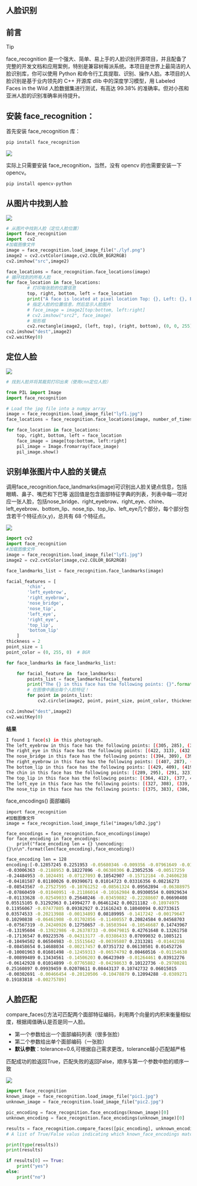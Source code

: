 ##  人脸识别

## 前言
> [!TIP]
> face_recognition 是一个强大、简单、易上手的人脸识别开源项目，并且配备了完整的开发文档和应用案例，特别是兼容树莓派系统。本项目是世界上最简洁的人脸识别库，你可以使用 Python 和命令行工具提取、识别、操作人脸。本项目的人脸识别是基于业内领先的 C++ 开源库 dlib 中的深度学习模型，用 Labeled Faces in the Wild 人脸数据集进行测试，有高达 99.38% 的准确率。但对小孩和亚洲人脸的识别准确率尚待提升。

## 安装 face_recognition：

首先安装 face_recognition 库：

```bash
pip install face_recognition
```

![](https://img-blog.csdnimg.cn/img_convert/a4c0ed01a16a924c04ef9bd62dcb5ead.png)

实际上只需要安装 face_recognition，当然，没有 opencv 的也需要安装一下 opencv。

```bash
pip install opencv-python
```

## 从图片中找到人脸

![](https://pic.imgdb.cn/item/613ee12444eaada739d8f6a5.jpg)

```python
# 从图片中找到人脸（定位人脸位置）
import face_recognition
import  cv2
#加载图像文件
image = face_recognition.load_image_file("./lyf.png")
image2 = cv2.cvtColor(image,cv2.COLOR_BGR2RGB)
cv2.imshow("src",image2)

face_locations = face_recognition.face_locations(image)
# 循环找到的所有人脸
for face_location in face_locations:
        # 打印每张脸的位置信息
        top, right, bottom, left = face_location
        print("A face is located at pixel location Top: {}, Left: {}, Bottom: {}, Right: {}".format(top, left, bottom, right))
        # 指定人脸的位置信息，然后显示人脸图片
        # face_image = image2[top:bottom, left:right]
        # cv2.imshow("src2", face_image)
        # 矩形框
        cv2.rectangle(image2, (left, top), (right, bottom), (0, 0, 255), 2)
cv2.imshow("dest",image2)
cv2.waitKey(0)
```

## 定位人脸

![](https://img-blog.csdnimg.cn/img_convert/328a00865f5edf1f66b9ce12395035e5.png)

```python
# 找到人脸并将其裁剪打印出来（使用cnn定位人脸）

from PIL import Image
import face_recognition

# Load the jpg file into a numpy array
image = face_recognition.load_image_file("lyf1.jpg")
face_locations = face_recognition.face_locations(image, number_of_times_to_upsample=0, model="cnn")

for face_location in face_locations:
    top, right, bottom, left = face_location
    face_image = image[top:bottom, left:right]
    pil_image = Image.fromarray(face_image)
    pil_image.show()
```


## 识别单张图片中人脸的关键点

调用face_recognition.face_landmarks(image)可识别出人脸关键点信息，包括眼睛、鼻子、嘴巴和下巴等
返回值是包含面部特征字典的列表，列表中每一项对应一张人脸，包括nose_bridge、right_eyebrow、right_eye、chine、left_eyebrow、bottom_lip、nose_tip、top_lip、left_eye几个部分，每个部分包含若干个特征点(x,y)，总共有 68 个特征点。

![](https://pic.imgdb.cn/item/613ee52c44eaada739df7995.jpg)

```python
import cv2
import face_recognition
#加载图像文件
image = face_recognition.load_image_file("lyf1.jpg")
image2 = cv2.cvtColor(image,cv2.COLOR_BGR2RGB)

face_landmarks_list = face_recognition.face_landmarks(image)

facial_features = [
        'chin',
        'left_eyebrow',
        'right_eyebrow',
        'nose_bridge',
        'nose_tip',
        'left_eye',
        'right_eye',
        'top_lip',
        'bottom_lip'
    ]
thickness = 2
point_size = 1
point_color = (0, 255, 0)  # BGR

for face_landmarks in face_landmarks_list:

    for facial_feature in  face_landmarks:
        points_list = face_landmarks[facial_feature]
        print("The {} in this face has the following points: {}".format(facial_feature, points_list))
        # 在图像中画出每个人脸特征！
        for point in points_list:
            cv2.circle(image2, point, point_size, point_color, thickness)

cv2.imshow("dest",image2)
cv2.waitKey(0)
```

**结果**

```bash
I found 1 face(s) in this photograph.
The left_eyebrow in this face has the following points: [(305, 285), (321, 276), (340, 277), (360, 281), (377, 288)]
The right_eye in this face has the following points: [(422, 313), (432, 303), (446, 302), (459, 305), (449, 312), (435, 314)]
The nose_bridge in this face has the following points: [(394, 309), (394, 331), (395, 354), (396, 375)]
The right_eyebrow in this face has the following points: [(407, 287), (424, 278), (442, 273), (461, 272), (478, 279)]
The bottom_lip in this face has the following points: [(429, 409), (419, 421), (408, 428), (398, 430), (389, 429), (377, 424), (364, 412), (370, 413), (389, 414), (398, 415), (407, 413), (423, 411)]
The chin in this face has the following points: [(289, 295), (291, 323), (296, 351), (303, 378), (315, 403), (332, 428), (353, 448), (376, 464), (400, 467), (422, 461), (441, 444), (459, 425), (473, 403), (484, 377), (490, 351), (493, 323), (493, 296)]
The top_lip in this face has the following points: [(364, 412), (377, 407), (389, 403), (397, 406), (406, 402), (417, 405), (429, 409), (423, 411), (406, 412), (397, 414), (389, 413), (370, 413)]
The left_eye in this face has the following points: [(327, 308), (339, 304), (353, 306), (364, 314), (352, 317), (338, 316)]
The nose_tip in this face has the following points: [(375, 383), (386, 387), (396, 390), (407, 385), (416, 381)]
```
face_encodings() 面部编码

```pthon
import face_recognition
#加载图像文件
image = face_recognition.load_image_file("images/ldh2.jpg")

face_encodings = face_recognition.face_encodings(image)
for face_encoding in face_encodings:
    print("face_encoding len = {} \nencoding:{}\n\n".format(len(face_encoding),face_encoding))
```
```bash
face_encoding len = 128
encoding:[-0.12857245 0.2251953 -0.05680346 -0.009356 -0.07961649 -0.01976449
-0.03006363 -0.2188953 0.18227896 -0.06380306 0.23052536 -0.00517259
-0.24484953 -0.1024491 -0.07127093 0.10542907 -0.15712184 -0.24606238
-0.04181587 0.01180026 0.09390671 0.01014723 0.03316356 0.08216273
-0.08543567 -0.27527595 -0.10761252 -0.08561324 0.09562894 -0.06388975
-0.07860459 -0.01040951 -0.21186014 -0.10162984 0.09300554 0.08929634
-0.01133628 -0.02549033 0.25640246 -0.03459882 -0.22288607 0.06690408
0.05515105 0.31292963 0.14994277 0.06461242 0.00211182 -0.18974975
0.11956067 -0.07477805 0.09382927 0.21616243 0.18040094 0.02733615
0.03574533 -0.20213988 -0.00134893 0.08189995 -0.1417242 -0.00179647
0.10290838 -0.06461908 -0.01702856 -0.11400557 0.20824584 0.04568703
-0.07567319 -0.24240926 0.12750657 -0.16503944 -0.10546687 0.14743967
-0.13195604 -0.13922986 -0.26378733 -0.00479815 0.42761648 0.13261758
-0.17136547 0.09223576 -0.04313177 -0.03386433 0.07099032 0.1085121
-0.10494502 0.06504983 -0.15515642 -0.00395807 0.2313281 -0.01442198
-0.08458654 0.14688034 -0.00217457 0.07351732 0.06130501 0.01452726
-0.10001963 0.01601498 -0.12459313 -0.06574792 0.00460516 -0.01154638
-0.00899489 0.13434561 -0.14506203 0.06423949 -0.01264461 0.03912276
-0.06142928 0.01014899 -0.07765882 -0.04298633 0.10122736 -0.29780281
0.25160897 0.09939459 0.02078611 0.08443137 0.10742732 0.06015015
-0.00302691 -0.00466454 -0.20120506 -0.10478879 0.12094288 -0.0389271
0.19183818 -0.00275789]
```

## 人脸匹配
compare_faces()方法可匹配两个面部特征编码，利用两个向量的内积来衡量相似度，根据阈值确认是否是同一人脸。
- 第一个参数给出一个面部编码列表（很多张脸）
- 第二个参数给出单个面部编码（一张脸）
- **默认参数**：tolerance=0.6,可根据自己需求更改，tolerance越小匹配越严格

匹配成功的脸返回True，匹配失败的返回False，顺序与第一个参数中脸的顺序一致

![](https://pic.imgdb.cn/item/613ed47b44eaada739c5c395.jpg)

```python
import face_recognition
known_image = face_recognition.load_image_file("pic1.jpg")
unknown_image = face_recognition.load_image_file("pic2.jpg")

pic_encoding = face_recognition.face_encodings(known_image)[0]
unknown_encoding = face_recognition.face_encodings(unknown_image)[0]

results = face_recognition.compare_faces([pic_encoding], unknown_encoding, tolerance =0.25)    
# A list of True/False valus indicating which known_face_encodings match the face encoding to check

print(type(results))
print(results)

if results[0] == True:
    print("yes")
else:
    print("no")
```


